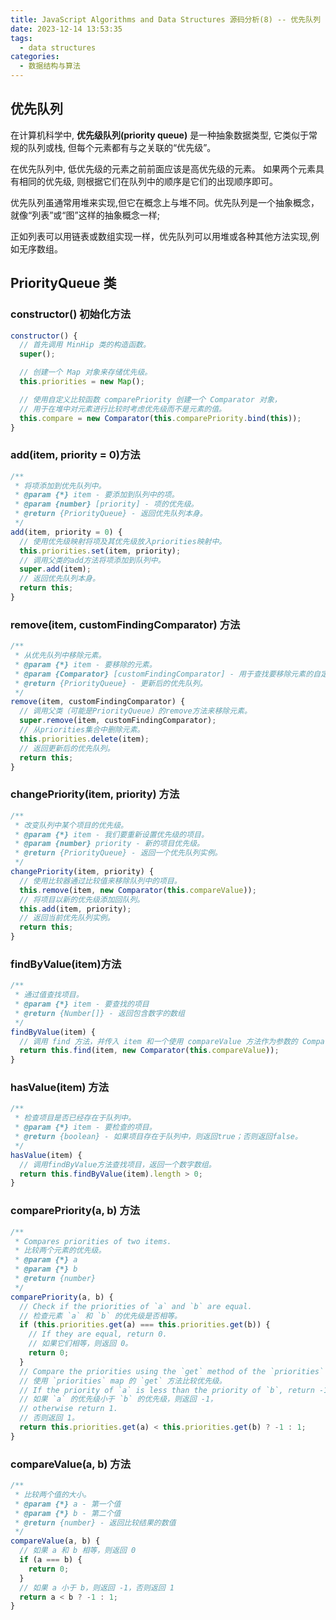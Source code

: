 ```yaml
---
title: JavaScript Algorithms and Data Structures 源码分析(8) -- 优先队列 PriorityQueue
date: 2023-12-14 13:53:35
tags:
  - data structures
categories:
  - 数据结构与算法
---
```


## 优先队列

在计算机科学中, **优先级队列(priority queue)** 是一种抽象数据类型, 它类似于常规的队列或栈, 但每个元素都有与之关联的“优先级”。

在优先队列中, 低优先级的元素之前前面应该是高优先级的元素。 如果两个元素具有相同的优先级, 则根据它们在队列中的顺序是它们的出现顺序即可。

优先队列虽通常用堆来实现,但它在概念上与堆不同。优先队列是一个抽象概念，就像“列表”或“图”这样的抽象概念一样;

正如列表可以用链表或数组实现一样，优先队列可以用堆或各种其他方法实现,例如无序数组。

<!-- more -->

## PriorityQueue 类

### constructor() 初始化方法

```javascript
constructor() {
  // 首先调用 MinHip 类的构造函数。
  super();

  // 创建一个 Map 对象来存储优先级。
  this.priorities = new Map();

  // 使用自定义比较函数 comparePriority 创建一个 Comparator 对象，
  // 用于在堆中对元素进行比较时考虑优先级而不是元素的值。
  this.compare = new Comparator(this.comparePriority.bind(this));
}
```

### add(item, priority = 0)方法

```javascript
/**
 * 将项添加到优先队列中。
 * @param {*} item - 要添加到队列中的项。
 * @param {number} [priority] - 项的优先级。
 * @return {PriorityQueue} - 返回优先队列本身。
 */
add(item, priority = 0) {
  // 使用优先级映射将项及其优先级放入priorities映射中。
  this.priorities.set(item, priority);
  // 调用父类的add方法将项添加到队列中。
  super.add(item);
  // 返回优先队列本身。
  return this;
}
```

### remove(item, customFindingComparator) 方法

```javascript
/**
 * 从优先队列中移除元素。
 * @param {*} item - 要移除的元素。
 * @param {Comparator} [customFindingComparator] - 用于查找要移除元素的自定义函数。
 * @return {PriorityQueue} - 更新后的优先队列。
 */
remove(item, customFindingComparator) {
  // 调用父类（可能是PriorityQueue）的remove方法来移除元素。
  super.remove(item, customFindingComparator);
  // 从priorities集合中删除元素。
  this.priorities.delete(item);
  // 返回更新后的优先队列。
  return this;
}
```

### changePriority(item, priority) 方法

```javascript
/**
 * 改变队列中某个项目的优先级。
 * @param {*} item - 我们要重新设置优先级的项目。
 * @param {number} priority - 新的项目优先级。
 * @return {PriorityQueue} - 返回一个优先队列实例。
 */
changePriority(item, priority) {
  // 使用比较器通过比较值来移除队列中的项目。
  this.remove(item, new Comparator(this.compareValue));
  // 将项目以新的优先级添加回队列。
  this.add(item, priority);
  // 返回当前优先队列实例。
  return this;
}
```

### findByValue(item)方法

```javascript
/**
 * 通过值查找项目。
 * @param {*} item - 要查找的项目
 * @return {Number[]} - 返回包含数字的数组
 */
findByValue(item) {
  // 调用 find 方法，并传入 item 和一个使用 compareValue 方法作为参数的 Comparator 对象
  return this.find(item, new Comparator(this.compareValue));
}
```

### hasValue(item) 方法

```javascript
/**
 * 检查项目是否已经存在于队列中。
 * @param {*} item - 要检查的项目。
 * @return {boolean} - 如果项目存在于队列中，则返回true；否则返回false。
 */
hasValue(item) {
  // 调用findByValue方法查找项目，返回一个数字数组。
  return this.findByValue(item).length > 0;
}
```

### comparePriority(a, b) 方法

```javascript
/**
 * Compares priorities of two items.
 * 比较两个元素的优先级。
 * @param {*} a
 * @param {*} b
 * @return {number}
 */
comparePriority(a, b) {
  // Check if the priorities of `a` and `b` are equal.
  // 检查元素 `a` 和 `b` 的优先级是否相等。
  if (this.priorities.get(a) === this.priorities.get(b)) {
    // If they are equal, return 0.
    // 如果它们相等，则返回 0。
    return 0;
  }
  // Compare the priorities using the `get` method of the `priorities` map.
  // 使用 `priorities` map 的 `get` 方法比较优先级。
  // If the priority of `a` is less than the priority of `b`, return -1,
  // 如果 `a` 的优先级小于 `b` 的优先级，则返回 -1，
  // otherwise return 1.
  // 否则返回 1。
  return this.priorities.get(a) < this.priorities.get(b) ? -1 : 1;
}
```

### compareValue(a, b) 方法

```javascript
/**
 * 比较两个值的大小。
 * @param {*} a - 第一个值
 * @param {*} b - 第二个值
 * @return {number} - 返回比较结果的数值
 */
compareValue(a, b) {
  // 如果 a 和 b 相等，则返回 0
  if (a === b) {
    return 0;
  }
  // 如果 a 小于 b，则返回 -1，否则返回 1
  return a < b ? -1 : 1;
}
```
